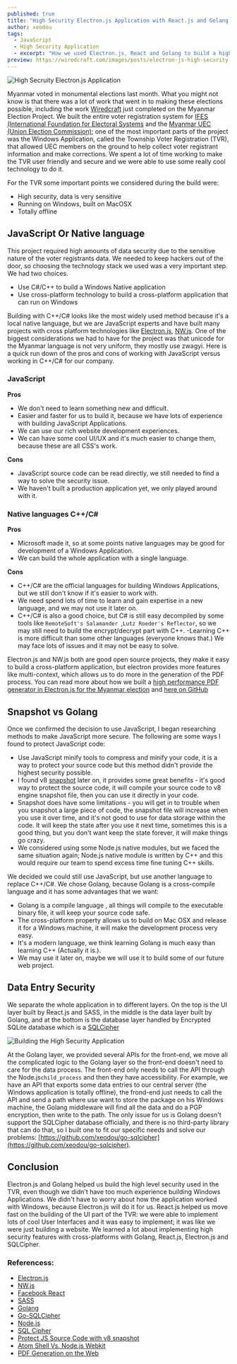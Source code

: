 ```yaml
---
published: true
title: "High Security Electron.js Application with React.js and Golang for the Myanmar Election"
author: xeodou
tags:
  - JavaScript
  - High Security Application
  - excerpt: "How we used Electron.js, React and Golang to build a highly secured application used in the Myanmar Election. We describe our technical choices, their pros and cons."
preview: https://wiredcraft.com/images/posts/electron-js-high-security-application.jpg
---
```


![High Secruity Electron.js Application](https://wiredcraft.com/images/posts/electron-js-high-security-application.jpg)

Myanmar voted in monumental elections last month. What you might not know is that there was a lot of work that went in to making these elections possible, including the work [Wiredcraft](https://wiredcraft.com)  just completed on the Myanmar Election Project. We built the entire voter registration system for [IFES (International Foundation for Electoral Systems](http://www.ifes.org/) and the [Myanmar UEC (Union Election Commission)](http://uecmyanmar.org/); one of the most important parts of the project was the Windows Application, called the Township Voter Registration (TVR), that allowed UEC members on the ground to help collect voter registrant information and make corrections. We spent a lot of time working to make the TVR user friendly and secure and we were able to use some really cool technology to do it.

<!-- more -->

For the TVR some important points we considered during the build were:

- High security, data is very sensitive
- Running on Windows,  built on MacOSX 
- Totally offline

## JavaScript Or Native language

This project required high amounts of data security due to the sensitive nature of the voter registrants data. We needed to keep hackers out of the door, so choosing the technology stack we used was a very important step. We had two choices. 

- Use C#/C++ to build a Windows Native application
- Use cross-platform technology to build a cross-platform application that can run on Windows

Building with C++/C# looks like the most widely used method because it's a local native language, but we are JavaScript experts and have built many projects with cross platform technologies like [Electron.js](http://electron.atom.io/), [NW.js](http://nwjs.io/). One of the biggest considerations we had to have for the project was that unicode for the Myanmar language is not very uniform, they mostly use zwagyi. Here is a quick run down of the pros and cons of working with JavaScript versus working in C++/C# for our company. 

### JavaScript

**Pros**

- We don't need to learn something new and difficult.
- Easier and faster for us to build it, because we have lots of experience with building JavaScript Applications.
- We can use our rich website development experiences.
- We can have some cool UI/UX and it's much easier to  change them, because these are all CSS's work.

**Cons**

- JavaScript source code can be read directly, we still needed to find a way to solve the security issue.
- We haven't built a production application yet, we only played around with it.

<h3> Native languages C++/C# </h3>

**Pros**

- Microsoft made it, so at some points native languages may be good for development of a Windows Application.
- We can build the whole application with a single language.

**Cons**

- C++/C# are the official languages for building Windows Applications, but we still don't know if it's easier to work with.
- We need spend lots of time to learn and gain expertise in a new language, and we may not use it later on.
- C++/C#  is also a good choice, but C# is still easy decompiled by some tools like `RemoteSoft's Salamander `,`Lutz Roeder's Reflector`, so we may still need to build the encrypt/decrypt part with C++.
-Learning C++ is more difficult than some other languages (everyone knows that.) We may face lots of issues and it may not be easy to solve.

Electron.js and NW.js both are good open source projects, they make it easy to build a cross-platform application, but electron provides more features like multi-context, which allows us to do more in the generation of the PDF process. You can read more about how we built a [high performance PDF generator in Electron.js for the Myanmar election](https://wiredcraft.com/blog/pdf-generation-web/) and [here on GitHub](https://github.com/atom/electron/blob/master/docs/development/atom-shell-vs-node-webkit.md)

## Snapshot vs Golang

Once we confirmed the decision to use JavaScript, I began researching methods to make JavaScript more secure. The following are some ways I found to protect JavaScript code: 

- Use JavaScript minify tools to compress and minify your code, it is a way to protect your source code but this method didn't provide the highest security possible. 
- I found v8 [snapshot](https://github.com/nwjs/nw.js/wiki/Protect-JavaScript-source-code-with-v8-snapshot) later on, it provides some great benefits - it's good way to protect the source code, it will compile your source code to v8 engine snapshot file, then you can use it directly in your code. 
- Snapshot does have some limitations - you will get in to trouble when you snapshot a large piece of code, the snapshot file will increase when you use it over time, and it's not good to use for data storage within the code.  It will keep the state after you use it next time, sometimes this is a good thing, but you don't want keep the state forever, it will make things go crazy.
- We considered using some Node.js native modules, but we faced the same situation again; Node.js native module is written by C++ and this would require our team to spend excess time fine tuning C++ skills. 

We decided we could still use JavaScript, but use another language to replace C++/C#.  We chose Golang, because Golang is a cross-compile language and it has some advantages that we want:

- Golang is a compile language , all things will compile to the executable binary file, it will keep your source code safe.
- The cross-platform property allows us to build on Mac OSX and release it for a Windows machine, it will make the development process very easy.
- It's a modern language, we think learning Golang is much easy than learning C++ (Actually it is.).
- We may use it later on, maybe we will use it to build some of our future  web project.

## Data Entry Security

We separate the whole application in to different layers. On the top is the UI layer built by React.js and SASS, in the middle is the data layer built by Golang, and at the bottom is the database layer handled by Encrypted SQLite database which is a [SQLCipher](https://www.zetetic.net/sqlcipher/)

![Building the High Security Application](https://wiredcraft.com/images/posts/react-electron-high-security-app.jpg)

At the Golang layer, we provided several APIs for the front-end, we move all the complicated logic to the Golang layer so the front-end doesn't need to care for the data process. The front-end only needs to call the API through the Node.js`child_process` and then they have accessibility. For example, we have an API that exports some data entries to our central server (the Windows application is totally offline), the frond-end just needs to call the API and send a path where use want to store the package on his Windows machine, the Golang middleware will find all the data and do a PGP encryption, then write to the path. The only issue for us is Golang doesn't support the SQLCipher database officially, and there is no third-party library that can do that, so I built one to fit our specific needs and solve our problems: [https://github.com/xeodou/go-sqlcipher](https://github.com/xeodou/go-sqlcipher). 

## Conclusion

Electron.js and Golang helped us build the high level security used in the TVR, even though we didn't have too much experience building Windows Applications. We didn't have to worry about how the application worked with Windows, because Electron.js will do it for us.  React.js helped us move fast on the building of the UI part of the TVR: we were able to implement lots of cool User Interfaces and it was easy to implement; it was like we were just building a website.  We learned a lot about implementing high security features with cross-platforms with Golang, React.js, Electron.js and SQLCipher. 

### Referencess:

- [Electron.js](http://electron.atom.io/)
- [NW.js](http://nwjs.io/)
- [Facebook React](https://facebook.github.io/react/)
- [SASS](https://github.com/sass/sass)
- [Golang](https://golang.org/)
- [Go-SQLCipher](https://github.com/xeodou/go-sqlcipher)
- [Node.js](https://nodejs.org)
- [SQL Cipher](https://www.zetetic.net/sqlcipher/)
- [Protect JS Source Code with v8 snapshot](https://github.com/nwjs/nw.js/wiki/Protect-JavaScript-source-code-with-v8-snapshot)
- [Atom Shell Vs. Node.js Webkit](https://github.com/atom/electron/blob/master/docs/development/atom-shell-vs-node-webkit.md)
- [PDF Generation on the Web](https://wiredcraft.com/blog/pdf-generation-web/)
